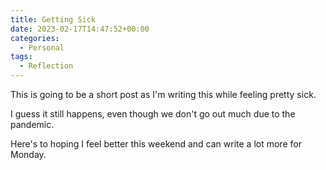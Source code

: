 ```yaml
---
title: Getting Sick
date: 2023-02-17T14:47:52+00:00
categories:
  - Personal
tags:
  - Reflection
---
```


This is going to be a short post as I'm writing this while feeling pretty sick.

I guess it still happens, even though we don't go out much due to the pandemic.

Here's to hoping I feel better this weekend and can write a lot more for Monday.